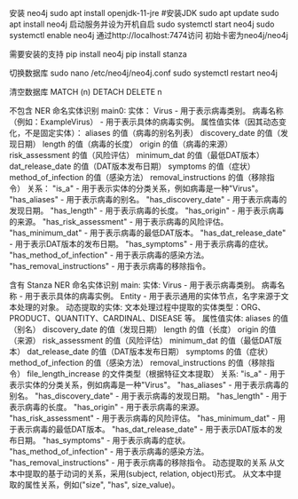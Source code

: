 安装 neo4j
sudo apt install openjdk-11-jre #安装JDK
sudo apt update
sudo apt install neo4j
启动服务并设为开机自启
sudo systemctl start neo4j
sudo systemctl enable neo4j
通过http://localhost:7474访问
初始卡密为neo4j/neo4j

需要安装的支持
pip install neo4j
pip install stanza

切换数据库
sudo nano /etc/neo4j/neo4j.conf
sudo systemctl restart neo4j

清空数据库
MATCH (n)
DETACH DELETE n


不包含 NER 命名实体识别
main0:
    实体：
        Virus - 用于表示病毒类别。
        病毒名称（例如：ExampleVirus） - 用于表示具体的病毒实例。
    属性值实体（因其动态变化，不是固定实体）：
        aliases 的值（病毒的别名列表）
        discovery_date 的值（发现日期）
        length 的值（病毒的长度）
        origin 的值（病毒的来源）
        risk_assessment 的值（风险评估）
        minimum_dat 的值（最低DAT版本）
        dat_release_date 的值（DAT版本发布日期）
        symptoms 的值（症状）
        method_of_infection 的值（感染方法）
        removal_instructions 的值（移除指令）
    关系：
        "is_a" - 用于表示实体的分类关系，例如病毒是一种"Virus"。
        "has_aliases" - 用于表示病毒的别名。
        "has_discovery_date" - 用于表示病毒的发现日期。
        "has_length" - 用于表示病毒的长度。
        "has_origin" - 用于表示病毒的来源。
        "has_risk_assessment" - 用于表示病毒的风险评估。
        "has_minimum_dat" - 用于表示病毒的最低DAT版本。
        "has_dat_release_date" - 用于表示DAT版本的发布日期。
        "has_symptoms" - 用于表示病毒的症状。
        "has_method_of_infection" - 用于表示病毒的感染方法。
        "has_removal_instructions" - 用于表示病毒的移除指令。


含有 Stanza NER 命名实体识别
main:
    实体:
        Virus - 用于表示病毒类别。
        病毒名称 - 用于表示具体的病毒实例。
        Entity - 用于表示通用的实体节点，名字来源于文本处理的对象。
    动态提取的实体:
        文本处理过程中提取的实体类型：ORG、PRODUCT、QUANTITY、CARDINAL、DISEASE 等。
    属性值实体:
        aliases 的值（别名）
        discovery_date 的值（发现日期）
        length 的值（长度）
        origin 的值（来源）
        risk_assessment 的值（风险评估）
        minimum_dat 的值（最低DAT版本）
        dat_release_date 的值（DAT版本发布日期）
        symptoms 的值（症状）
        method_of_infection 的值（感染方法）
        removal_instructions 的值（移除指令）
        file_length_increase 的文件类型（根据特征文本提取）
    关系:
        "is_a" - 用于表示实体的分类关系，例如病毒是一种"Virus"。
        "has_aliases" - 用于表示病毒的别名。
        "has_discovery_date" - 用于表示病毒的发现日期。
        "has_length" - 用于表示病毒的长度。
        "has_origin" - 用于表示病毒的来源。
        "has_risk_assessment" - 用于表示病毒的风险评估。
        "has_minimum_dat" - 用于表示病毒的最低DAT版本。
        "has_dat_release_date" - 用于表示DAT版本的发布日期。
        "has_symptoms" - 用于表示病毒的症状。
        "has_method_of_infection" - 用于表示病毒的感染方法。
        "has_removal_instructions" - 用于表示病毒的移除指令。
    动态提取的关系
        从文本中提取的基于动词的关系，采用(subject, relation, object)形式。
        从文本中提取的属性关系，例如("size", "has", size_value)。